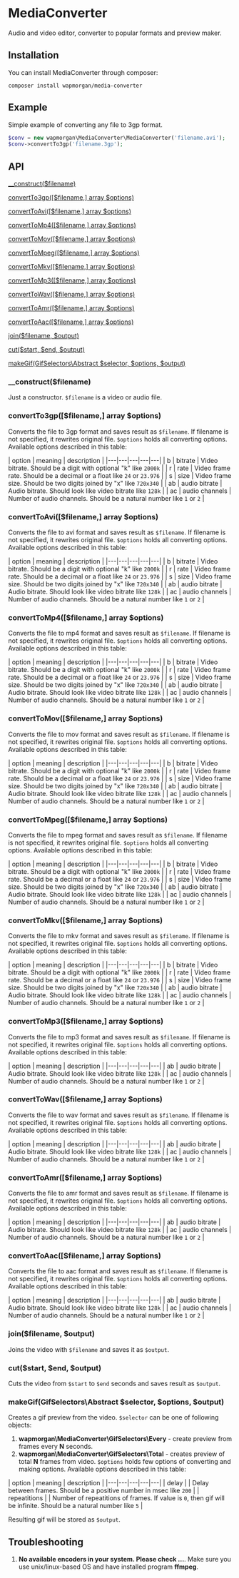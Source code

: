 # MediaConverter
Audio and video editor, converter to popular formats and preview maker.

## Installation
You can install MediaConverter through composer:
```
composer install wapmorgan/media-converter
```

## Example
Simple example of converting any file to 3gp format.
```php
$conv = new wapmorgan\MediaConverter\MediaConverter('filename.avi');
$conv->convertTo3gp('filename.3gp');
```

## API
[__construct($filename)](#user-content-__constructfilename)

[convertTo3gp([$filename,] array $options)](#user-content-convertto3gpfilename-array-options)

[convertToAvi([$filename,] array $options)](#user-content-converttoavifilename-array-options)

[convertToMp4([$filename,] array $options)](#user-content-converttomp4filename-array-options)

[convertToMov([$filename,] array $options)](#user-content-converttomovfilename-array-options)

[convertToMpeg([$filename,] array $options)](#user-content-converttompegfilename-array-options)

[convertToMkv([$filename,] array $options)](#user-content-converttomkvfilename-array-options)

[convertToMp3([$filename,] array $options)](#user-content-converttomp3filename-array-options)

[convertToWav([$filename,] array $options)](#user-content-converttowavfilename-array-options)

[convertToAmr([$filename,] array $options)](#user-content-converttoamrfilename-array-options)

[convertToAac([$filename,] array $options)](#user-content-converttoaacfilename-array-options)

[join($filename, $output)](#user-content-joinfilename-output)

[cut($start, $end, $output)](#user-content-cutstart-end-output)

[makeGif(GifSelectors\Abstract $selector, $options, $output)](#user-content-makegifgifselectorsabstract_selector_options_output)

### __construct($filename)
Just a constructor. `$filename` is a video or audio file.

### convertTo3gp([$filename,] array $options)
Converts the file to 3gp format and saves result as `$filename`. If filename is not specified, it rewrites original file.
`$options` holds all converting options. Available options described in this table:

| option | meaning | description |
|---|---|---|---|---|
| b | bitrate | Video bitrate. Should be a digit with optional "k" like `2000k` |
| r | rate | Video frame rate. Should be a decimal or a float like `24` or `23.976` |
| s | size | Video frame size. Should be two digits joined by "x" like `720x340` |
| ab | audio bitrate | Audio bitrate. Should look like video bitrate like `128k` |
| ac | audio channels | Number of audio channels. Should be a natural number like `1` or `2` |

### convertToAvi([$filename,] array $options)
Converts the file to avi format and saves result as `$filename`. If filename is not specified, it rewrites original file.
`$options` holds all converting options. Available options described in this table:

| option | meaning | description |
|---|---|---|---|---|
| b | bitrate | Video bitrate. Should be a digit with optional "k" like `2000k` |
| r | rate | Video frame rate. Should be a decimal or a float like `24` or `23.976` |
| s | size | Video frame size. Should be two digits joined by "x" like `720x340` |
| ab | audio bitrate | Audio bitrate. Should look like video bitrate like `128k` |
| ac | audio channels | Number of audio channels. Should be a natural number like `1` or `2` |

### convertToMp4([$filename,] array $options)
Converts the file to mp4 format and saves result as `$filename`. If filename is not specified, it rewrites original file.
`$options` holds all converting options. Available options described in this table:

| option | meaning | description |
|---|---|---|---|---|
| b | bitrate | Video bitrate. Should be a digit with optional "k" like `2000k` |
| r | rate | Video frame rate. Should be a decimal or a float like `24` or `23.976` |
| s | size | Video frame size. Should be two digits joined by "x" like `720x340` |
| ab | audio bitrate | Audio bitrate. Should look like video bitrate like `128k` |
| ac | audio channels | Number of audio channels. Should be a natural number like `1` or `2` |

### convertToMov([$filename,] array $options)
Converts the file to mov format and saves result as `$filename`. If filename is not specified, it rewrites original file.
`$options` holds all converting options. Available options described in this table:

| option | meaning | description |
|---|---|---|---|---|
| b | bitrate | Video bitrate. Should be a digit with optional "k" like `2000k` |
| r | rate | Video frame rate. Should be a decimal or a float like `24` or `23.976` |
| s | size | Video frame size. Should be two digits joined by "x" like `720x340` |
| ab | audio bitrate | Audio bitrate. Should look like video bitrate like `128k` |
| ac | audio channels | Number of audio channels. Should be a natural number like `1` or `2` |

### convertToMpeg([$filename,] array $options)
Converts the file to mpeg format and saves result as `$filename`. If filename is not specified, it rewrites original file.
`$options` holds all converting options. Available options described in this table:

| option | meaning | description |
|---|---|---|---|---|
| b | bitrate | Video bitrate. Should be a digit with optional "k" like `2000k` |
| r | rate | Video frame rate. Should be a decimal or a float like `24` or `23.976` |
| s | size | Video frame size. Should be two digits joined by "x" like `720x340` |
| ab | audio bitrate | Audio bitrate. Should look like video bitrate like `128k` |
| ac | audio channels | Number of audio channels. Should be a natural number like `1` or `2` |

### convertToMkv([$filename,] array $options)
Converts the file to mkv format and saves result as `$filename`. If filename is not specified, it rewrites original file.
`$options` holds all converting options. Available options described in this table:

| option | meaning | description |
|---|---|---|---|---|
| b | bitrate | Video bitrate. Should be a digit with optional "k" like `2000k` |
| r | rate | Video frame rate. Should be a decimal or a float like `24` or `23.976` |
| s | size | Video frame size. Should be two digits joined by "x" like `720x340` |
| ab | audio bitrate | Audio bitrate. Should look like video bitrate like `128k` |
| ac | audio channels | Number of audio channels. Should be a natural number like `1` or `2` |

### convertToMp3([$filename,] array $options)
Converts the file to mp3 format and saves result as `$filename`. If filename is not specified, it rewrites original file.
`$options` holds all converting options. Available options described in this table:

| option | meaning | description |
|---|---|---|---|---|
| ab | audio bitrate | Audio bitrate. Should look like video bitrate like `128k` |
| ac | audio channels | Number of audio channels. Should be a natural number like `1` or `2` |

### convertToWav([$filename,] array $options)
Converts the file to wav format and saves result as `$filename`. If filename is not specified, it rewrites original file.
`$options` holds all converting options. Available options described in this table:

| option | meaning | description |
|---|---|---|---|---|
| ab | audio bitrate | Audio bitrate. Should look like video bitrate like `128k` |
| ac | audio channels | Number of audio channels. Should be a natural number like `1` or `2` |

### convertToAmr([$filename,] array $options)
Converts the file to amr format and saves result as `$filename`. If filename is not specified, it rewrites original file.
`$options` holds all converting options. Available options described in this table:

| option | meaning | description |
|---|---|---|---|---|
| ab | audio bitrate | Audio bitrate. Should look like video bitrate like `128k` |
| ac | audio channels | Number of audio channels. Should be a natural number like `1` or `2` |

### convertToAac([$filename,] array $options)
Converts the file to aac format and saves result as `$filename`. If filename is not specified, it rewrites original file.
`$options` holds all converting options. Available options described in this table:

| option | meaning | description |
|---|---|---|---|---|
| ab | audio bitrate | Audio bitrate. Should look like video bitrate like `128k` |
| ac | audio channels | Number of audio channels. Should be a natural number like `1` or `2` |

### join($filename, $output)
Joins the video with `$filename` and saves it as `$output`.

### cut($start, $end, $output)
Cuts the video from `$start` to `$end` seconds and saves result as `$output`.

### makeGif(GifSelectors\Abstract $selector, $options, $output)
Creates a gif preview from the video. `$selector` can be one of following objects:
1. **wapmorgan\MediaConverter\GifSelectors\Every** - create preview from frames every **N** seconds.
2. **wapmorgan\MediaConverter\GifSelectors\Total** - creates preview of total **N** frames from video.
`$options` holds few options of converting and making options.
Available options described in this table:

| option | meaning | description |
|---|---|---|---|---|
| delay |  | Delay between frames. Should be a positive number in msec like `200` |
| repeatitions |  | Number of repeatitions of frames. If value is `0`, then gif will be infinite. Should be a natural number like `5` |

Resulting gif will be stored as `$output`.
## Troubleshooting
1. **No available encoders in your system. Please check ...**. Make sure you use unix/linux-based OS and have installed program **ffmpeg**.

